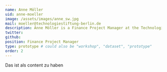 ```yaml
---
name: Anne Möller
uid: anne-moeller
image: /assets/images/anne_sw.jpg
mail: moeller@technologiestiftung-berlin.de
description: Anne Möller is a Finance Project Manager at the Technologiestiftung Berlin. She is responsible for the commercial accounting of grants and for overseeing procurement, especially for CityLAB Berlin. She serves as a bridge between the Technologiestiftung's finance department and the CityLAB's research work. She studied business administration at the Berlin School of Economics and Law and has several years of experience in working with grants.
twitter:
github:
position: Finance Project Manager
type: prototype # could also be "workshop", "dataset", "prototype"
order: 2
---
```


Das ist als content zu haben
